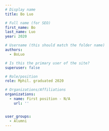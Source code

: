 ```yaml
---
# Display name
title: Bo Luo

# Full name (for SEO)
first_name: Bo
last_name: Luo
year: 2020

# Username (this should match the folder name)
authors:
  - BoLuo

# Is this the primary user of the site?
superuser: false

# Role/position
role: Mphil. graduated 2020

# Organizations/Affiliations
organizations:
  - name: First position - N/A
    url: ''


user_groups:
  - Alumni
---
```


